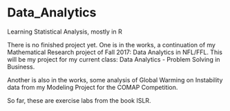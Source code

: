 # Data_Analytics
Learning Statistical Analysis, mostly in R

There is no finished project yet.
  One is in the works, a continuation of my Mathematical Research project of Fall 2017: Data Analytics in NFL/FFL.
  This will be my project for my current class: Data Analytics - Problem Solving in Business.

  Another is also in the works, some analysis of Global Warming on Instability data from my Modeling Project for the COMAP Competition.

So far, these are exercise labs from the book ISLR.
